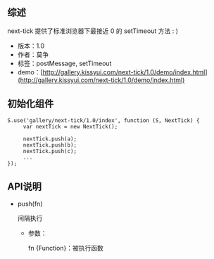 ## 综述

next-tick 提供了标准浏览器下最接近 0 的 setTimeout 方法 : )

* 版本：1.0
* 作者：莫争
* 标签：postMessage, setTimeout
* demo：[http://gallery.kissyui.com/next-tick/1.0/demo/index.html](http://gallery.kissyui.com/next-tick/1.0/demo/index.html)

## 初始化组件

    S.use('gallery/next-tick/1.0/index', function (S, NextTick) {
         var nextTick = new NextTick();
         
         nextTick.push(a);
         nextTick.push(b);
         nextTick.push(c);
         ...
    });

## API说明

- push(fn)

	间隔执行
	
	* 参数：
	
		fn {Function}：被执行函数